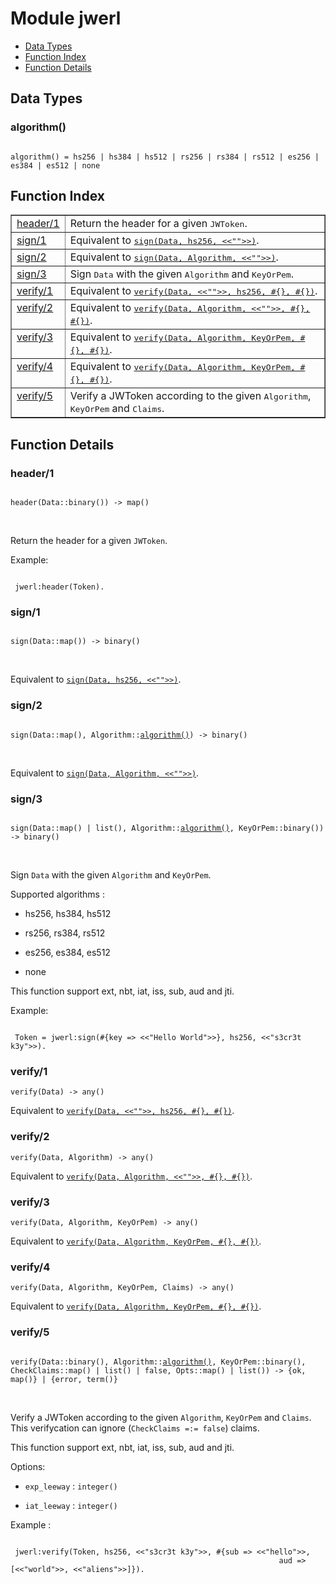 

# Module jwerl #
* [Data Types](#types)
* [Function Index](#index)
* [Function Details](#functions)

<a name="types"></a>

## Data Types ##




### <a name="type-algorithm">algorithm()</a> ###


<pre><code>
algorithm() = hs256 | hs384 | hs512 | rs256 | rs384 | rs512 | es256 | es384 | es512 | none
</code></pre>

<a name="index"></a>

## Function Index ##


<table width="100%" border="1" cellspacing="0" cellpadding="2" summary="function index"><tr><td valign="top"><a href="#header-1">header/1</a></td><td>
Return the header for a given <tt>JWToken</tt>.</td></tr><tr><td valign="top"><a href="#sign-1">sign/1</a></td><td>Equivalent to <a href="#sign-3"><tt>sign(Data, hs256, &lt;&lt;""&gt;&gt;)</tt></a>.</td></tr><tr><td valign="top"><a href="#sign-2">sign/2</a></td><td>Equivalent to <a href="#sign-3"><tt>sign(Data, Algorithm, &lt;&lt;""&gt;&gt;)</tt></a>.</td></tr><tr><td valign="top"><a href="#sign-3">sign/3</a></td><td>
Sign <tt>Data</tt> with the given <tt>Algorithm</tt> and <tt>KeyOrPem</tt>.</td></tr><tr><td valign="top"><a href="#verify-1">verify/1</a></td><td>Equivalent to <a href="#verify-5"><tt>verify(Data, &lt;&lt;""&gt;&gt;, hs256, #{}, #{})</tt></a>.</td></tr><tr><td valign="top"><a href="#verify-2">verify/2</a></td><td>Equivalent to <a href="#verify-5"><tt>verify(Data, Algorithm, &lt;&lt;""&gt;&gt;, #{}, #{})</tt></a>.</td></tr><tr><td valign="top"><a href="#verify-3">verify/3</a></td><td>Equivalent to <a href="#verify-5"><tt>verify(Data, Algorithm, KeyOrPem, #{}, #{})</tt></a>.</td></tr><tr><td valign="top"><a href="#verify-4">verify/4</a></td><td>Equivalent to <a href="#verify-5"><tt>verify(Data, Algorithm, KeyOrPem, #{}, #{})</tt></a>.</td></tr><tr><td valign="top"><a href="#verify-5">verify/5</a></td><td>
Verify a JWToken according to the given <tt>Algorithm</tt>, <tt>KeyOrPem</tt> and <tt>Claims</tt>.</td></tr></table>


<a name="functions"></a>

## Function Details ##

<a name="header-1"></a>

### header/1 ###

<pre><code>
header(Data::binary()) -&gt; map()
</code></pre>
<br />

Return the header for a given `JWToken`.

Example:

```

 jwerl:header(Token).
```

<a name="sign-1"></a>

### sign/1 ###

<pre><code>
sign(Data::map()) -&gt; binary()
</code></pre>
<br />

Equivalent to [`sign(Data, hs256, <<"">>)`](#sign-3).

<a name="sign-2"></a>

### sign/2 ###

<pre><code>
sign(Data::map(), Algorithm::<a href="#type-algorithm">algorithm()</a>) -&gt; binary()
</code></pre>
<br />

Equivalent to [`sign(Data, Algorithm, <<"">>)`](#sign-3).

<a name="sign-3"></a>

### sign/3 ###

<pre><code>
sign(Data::map() | list(), Algorithm::<a href="#type-algorithm">algorithm()</a>, KeyOrPem::binary()) -&gt; binary()
</code></pre>
<br />

Sign `Data` with the given `Algorithm` and `KeyOrPem`.

Supported algorithms :

* hs256, hs384, hs512

* rs256, rs384, rs512

* es256, es384, es512

* none


This function support ext, nbt, iat, iss, sub, aud and jti.

Example:

```

 Token = jwerl:sign(#{key => <<"Hello World">>}, hs256, <<"s3cr3t k3y">>).
```

<a name="verify-1"></a>

### verify/1 ###

`verify(Data) -> any()`

Equivalent to [`verify(Data, <<"">>, hs256, #{}, #{})`](#verify-5).

<a name="verify-2"></a>

### verify/2 ###

`verify(Data, Algorithm) -> any()`

Equivalent to [`verify(Data, Algorithm, <<"">>, #{}, #{})`](#verify-5).

<a name="verify-3"></a>

### verify/3 ###

`verify(Data, Algorithm, KeyOrPem) -> any()`

Equivalent to [`verify(Data, Algorithm, KeyOrPem, #{}, #{})`](#verify-5).

<a name="verify-4"></a>

### verify/4 ###

`verify(Data, Algorithm, KeyOrPem, Claims) -> any()`

Equivalent to [`verify(Data, Algorithm, KeyOrPem, #{}, #{})`](#verify-5).

<a name="verify-5"></a>

### verify/5 ###

<pre><code>
verify(Data::binary(), Algorithm::<a href="#type-algorithm">algorithm()</a>, KeyOrPem::binary(), CheckClaims::map() | list() | false, Opts::map() | list()) -&gt; {ok, map()} | {error, term()}
</code></pre>
<br />

Verify a JWToken according to the given `Algorithm`, `KeyOrPem` and `Claims`.
This verifycation can ignore (`CheckClaims =:= false`) claims.

This function support ext, nbt, iat, iss, sub, aud and jti.

Options:

* `exp_leeway` : `integer()`

* `iat_leeway` : `integer()`


Example :

```

 jwerl:verify(Token, hs256, <<"s3cr3t k3y">>, #{sub => <<"hello">>,
                                                            aud => [<<"world">>, <<"aliens">>]}).
```


